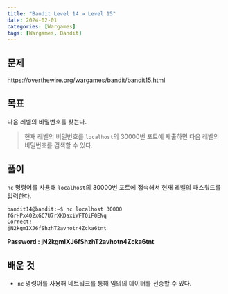 ```yaml
---
title: "Bandit Level 14 → Level 15"
date: 2024-02-01
categories: [Wargames]
tags: [Wargames, Bandit]
---
```


## 문제
<https://overthewire.org/wargames/bandit/bandit15.html>

## 목표
다음 레벨의 비밀번호를 찾는다.
> 현재 레벨의 비밀번호를 `localhost`의 30000번 포트에 제출하면 다음 레벨의 비밀번호를 검색할 수 있다.

##

## 풀이
`nc` 명령어를 사용해 `localhost`의 30000번 포트에 접속해서 현재 레벨의 패스워드를 입력한다.
```sh
bandit14@bandit:~$ nc localhost 30000
fGrHPx402xGC7U7rXKDaxiWFTOiF0ENq
Correct!
jN2kgmIXJ6fShzhT2avhotn4Zcka6tnt
```

**Password : jN2kgmIXJ6fShzhT2avhotn4Zcka6tnt**

## 배운 것
- `nc` 명령어를 사용해 네트워크를 통해 임의의 데이터를 전송할 수 있다.
